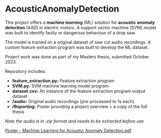 # AcousticAnomalyDetection

This project offers a **machine learning** (ML) solution for **acoustic anomaly detection** (AAD) in electric motors.
A support vector machine (SVM) model was built to identify faulty or dangerous behaviour of a drop saw.

The model is trained on a original dataset of saw cut audio recordings.
A custom feature extraction program was built to develop the ML dataset.

Project work was done as part of my Masters thesis, submitted October 2023.  

Repository includes:
 - **feature_extraction.py:** Feature extraction program
 - **SVM.py:** SVM machine learning model program
 - **dataset.csv:** An instance of the feature extraction program output dataset
 - **/audio:** Original audio recordings (pre-processed to 1s each)
 - **/Reporting:**  Poster providing a project overview + a copy of the full thesis

*Note the audio is in .zip format and needs to be extracted before use*

[Poster - Machine Learning for Acoustic Anomaly Detection.pdf](https://github.com/alexrenaudin7/AcousticAnomalyDetection/files/13211647/Poster.-.Machine.Learning.for.Acoustic.Anomaly.Detection.pdf)
